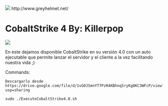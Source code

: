 <img src="https://1.bp.blogspot.com/-lV0q_RogHz0/XyhioZEr6yI/AAAAAAAACog/aUBE3KRem1IA3y03-I5sYSLCWA_ZsHJcwCLcBGAsYHQ/s640/dfbcbdf.png" />
http://www.greyhelmet.net/ 

# CobaltStrike 4 By: Killerpop

<img src="https://i.ytimg.com/vi/yTIeeMVetfw/maxresdefault.jpg" />

En este dejamos disponible CobaltStrike en su versión 4.0 con un auto 
ejecutable que permite lanzar el servidor y el cliente a la vez facilitando nuestra vida  ;) 



Commands:

	Descargarlo desde https://drive.google.com/file/d/1vG0JSmnYTfPzR4KBhnq5ryKg0KC3WFcP/view?usp=sharing

	sudo ./ExecuteCobaltStrike4.0.sh
	
	
